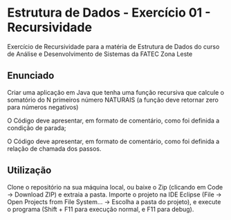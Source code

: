 # Estrutura de Dados - Exercício 01 - Recursividade

Exercício de Recursividade para a matéria de Estrutura de Dados do curso de Análise e Desenvolvimento de Sistemas da FATEC Zona Leste

## Enunciado
Criar uma aplicação em Java que tenha uma função recursiva que calcule o somatório do N primeiros número NATURAIS (a função deve retornar zero para números negativos)

O Código deve apresentar, em formato de comentário, como foi definida a condição de parada;

O Código deve apresentar, em formato de comentário, como foi definida a relação de chamada dos passos.

## Utilização
Clone o repositório na sua máquina local, ou baixe o Zip (clicando em Code -> Download ZIP) e extraia a pasta. Importe o projeto na IDE Eclipse (File -> Open Projects from File System... -> Escolha a pasta do projeto), e execute o programa (Shift + F11 para execução normal, e F11 para debug).
